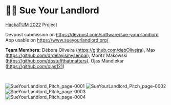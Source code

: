 # 🧑‍⚖️ Sue Your Landlord 

[HackaTUM 2022](https://hackatum22.devpost.com/) Project<br/>

Devpost submission on https://devpost.com/software/sue-your-landlord<br/>
App usable on https://www.sueyourlandlord.org/

**Team Members:** Débora Oliveira (https://github.com/debOliveira), Max (https://github.com/drdelayismysenpai), Moritz Makowski (https://github.com/dostuffthatmatters), Ojas Mandlekar (https://github.com/ojas121)

<br/>

![SueYourLandlord_Pitch_page-0001](https://user-images.githubusercontent.com/29046316/202885681-652dc531-f5c0-4ba1-964b-210641448b5d.jpg)
![SueYourLandlord_Pitch_page-0002](https://user-images.githubusercontent.com/29046316/202885683-a105b22d-0dc4-44fb-aa72-2957ee8a3437.jpg)
![SueYourLandlord_Pitch_page-0003](https://user-images.githubusercontent.com/29046316/202885684-28baa70f-6f65-4eb4-9a5c-22b4ed7d52e0.jpg)
![SueYourLandlord_Pitch_page-0004](https://user-images.githubusercontent.com/29046316/202885686-c2ee87ba-a23b-4ef5-ad24-b69c463948de.jpg)
